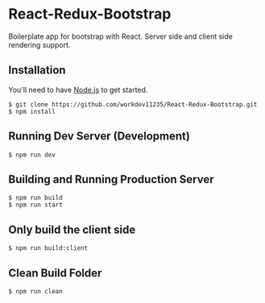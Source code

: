# React-Redux-Bootstrap
Boilerplate app for bootstrap with React.
Server side and client side rendering support.

## Installation
You'll need to have [Node.js](https://nodejs.org) to get started.
````
$ git clone https://github.com/workdev11235/React-Redux-Bootstrap.git
$ npm install
````

## Running Dev Server (Development)
````
$ npm run dev
````

## Building and Running Production Server
````
$ npm run build
$ npm run start
````

## Only build the client side
````
$ npm run build:client
````

## Clean Build Folder
````
$ npm run clean
````
